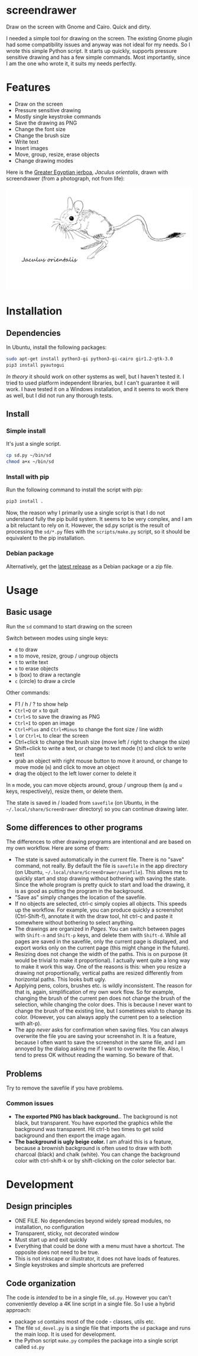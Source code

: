 # screendrawer

Draw on the screen with Gnome and Cairo. Quick and dirty.

I needed a simple tool for drawing on the screen. The existing Gnome plugin
had some compatibility issues and anyway was not ideal for my needs. So I
wrote this simple Python script. It starts up quickly, supports pressure sensitive
drawing and has a few simple commands. Most importantly, since I am the one
who wrote it, it suits my needs perfectly.

# Features

 * Draw on the screen
 * Pressure sensitive drawing
 * Mostly single keystroke commands
 * Save the drawing as PNG
 * Change the font size
 * Change the brush size
 * Write text
 * Insert images
 * Move, group, resize, erase objects
 * Change drawing modes

Here is the 
[Greater Egyptian jerboa](https://en.wikipedia.org/wiki/Greater_Egyptian_jerboa), _Jaculus orientalis_, drawn with
screendrawer (from a photograph, not from life):

![Jaculus orientalis](jaculus_orientalis.svg)

# Installation

## Dependencies

In Ubuntu, install the following packages:

```bash
sudo apt-get install python3-gi python3-gi-cairo gir1.2-gtk-3.0
pip3 install pyautogui
```

*In theory* it should work on other systems as well, but I haven't tested
it. I tried to used platform independent libraries, but I can't guarantee
it will work. I have tested it on a Windows installation, and it seems to
work there as well, but I did not run any thorough tests.

## Install

### Simple install

It's just a single script.

```bash
cp sd.py ~/bin/sd
chmod a+x ~/bin/sd
```

### Install with pip

Run the following command to install the script with pip:

```bash
pip3 install .
```

Now, the reason why I primarily use a single script is that I do not
understand fully the pip build system. It seems to be very complex, and I
am a bit reluctant to rely on it. However, the sd.py script is the result
of processing the `sd/*.py` files with the `scripts/make.py` script, so it should
be equivalent to the pip installation.

### Debian package

Alternatively, get the [latest release](https://github.com/january3/screendrawer/releases/latest) as a
Debian package or a zip file.


# Usage

## Basic usage

Run the `sd` command to start drawing on the screen

Switch between modes using single keys:

 * `d` to draw
 * `m` to move, resize, group / ungroup objects
 * `t` to write text
 * `e` to erase objects
 * `b` (box) to draw a rectangle
 * `c` (circle) to draw a circle

Other commands:

 * F1 / h / ? to show help
 * `Ctrl+Q` or `x` to quit
 * `Ctrl+S` to save the drawing as PNG
 * `Ctrl+I` to open an image
 * `Ctrl+Plus` and `Ctrl+Minus` to change the font size / line width
 * `l` or `Ctrl+L` to clear the screen
 * Ctrl+click to change the brush size (move left / right to change the size)
 * Shift+click to write a text, or change to text mode (`t`) and click to write text
 * grab an object with right mouse button to move it around, or change to
   move mode (`m`) and click to move an object
 * drag the object to the left lower corner to delete it

In `m` mode, you can move objects around, group / ungroup them (`g` and `u`
keys, respectively), resize them, or delete them.

The state is saved in / loaded from `savefile` (on Ubuntu, in the
`~/.local/share/ScreenDrawer` directory) so you can continue drawing later.

## Some differences to other programs

The differences to other drawing programs are intentional and are based on
my own workflow. Here are some of them:

 * The state is saved automatically in the current file. There is no "save"
   command, not really. By default the file is `savefile` in the app
   directory (on Ubuntu, `~/.local/share/ScreenDrawer/savefile`). This
   allows me to quickly start and stop drawing without bothering with
   saving the state. Since the whole program is pretty quick to start and
   load the drawing, it is as good as putting the program in the
   background.
 * "Save as" simply changes the location of the savefile. 
 * If no objects are selected, ctrl-c simply copies all objects. This
   speeds up the workflow. For example, you can produce quickly a
   screenshot (Ctrl-Shift-f), annotate it with the draw tool, hit ctrl-c and paste it
   somewhere without bothering to select anything.
 * The drawings are organized in *Pages*. You can switch between pages with
   `Shift-n` and `Shift-p` keys, and delete them with `Shift-d`. While all
   pages are saved in the savefile, only the current page is displayed, and
   export works only on the current page (this might change in the future).
 * Resizing does not change the width of the paths. This is on purpose (it
   would be trivial to make it proportional). I actually went quite a long
   way to make it work this way. One of the reasons is this: when you
   resize a drawing not proportionally, vertical paths are resized
   differently from horizontal paths. This looks butt ugly.
 * Applying pens, colors, brushes etc. is wildly inconsistent. The reason
   for that is, again, simplification of my own work flow. So for example,
   changing the brush of the current pen does not change the brush of the
   selection, while changing the color does. This is because I never want
   to change the brush of the existing line, but I sometimes wish to change
   its color. (However, you can always apply the current pen to a selection
   with alt-p).
 * The app *never* asks for confirmation when saving files. You can always
   overwrite the file you are saving your screenshot in. It is a feature,
   because I often want to save the screenshot in the same file, and I
   am annoyed by the dialog asking me if I want to overwrite the file.
   Also, I tend to press OK without reading the warning. So beware of that.



## Problems

Try to remove the savefile if you have problems.

### Common issues

 * **The exported PNG has black background.**. The background is not black,
   but transparent. You have exported the graphics while the background was
   transparent. Hit ctrl-b two times to get solid background and then
   export the image again.
 * **The background is ugly beige color.** I am afraid this is a feature,
   because a brownish background is often used to draw with both charcoal
   (black) and chalk (white). You can change the background color with
   ctrl-shift-k or by shift-clicking on the color selector bar.


# Development

## Design principles

 * ONE FILE. No dependencies beyond widely spread modules, no installation, no configuration
 * Transparent, sticky, not decorated window
 * Must start up and exit quickly
 * Everything that could be done with a menu must have a shortcut. The
   opposite does not need to be true.
 * This is not inkscape or illustrator, it does not have loads of features.
 * Single keystrokes and simple shortcuts are preferred

## Code organization

The code is *intended* to be in a single file, `sd.py`. However you can't
conveniently develop a 4K line script in a single file. So I use a hybrid
approach:

 * package `sd` contains most of the code - classes, utils etc.
 * The file `sd_devel.py` is a single file that imports the `sd` package and
   runs the main loop. It is used for development.
 * the Python script `make.py` compiles the package into a single script called
   `sd.py` 


